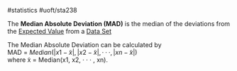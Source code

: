 #statistics #uoft/sta238 

The **Median Absolute Deviation (MAD)** is the median of the deviations from the [Expected Value](../STA237%20Notes/Expected%20Value.md) from a [Data Set](Data%20Set.md)

The Median Absolute Deviation can be calculated by  
MAD = $Median(|x1 − ̃x|, |x2 − ̃x|, · · · , |xn − ̃x|)$  
where ̃x = Median(x1, x2, · · · , xn).